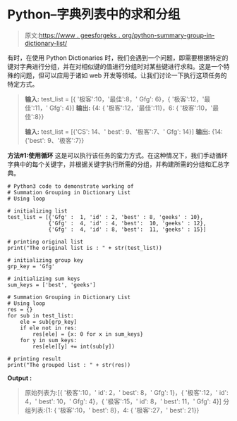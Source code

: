 # Python–字典列表中的求和分组

> 原文:[https://www . geesforgeks . org/python-summary-group-in-dictionary-list/](https://www.geeksforgeeks.org/python-summation-grouping-in-dictionary-list/)

有时，在使用 Python Dictionaries 时，我们会遇到一个问题，即需要根据特定的键对字典进行分组，并在对相似键的值进行分组时对某些键进行求和。这是一个特殊的问题，但可以应用于诸如 web 开发等领域。让我们讨论一下执行这项任务的特定方式。

> **输入:** test_list = [{ '极客':10，'最佳':8，' Gfg': 6}，{ '极客':12，'最佳':11，' Gfg': 4}]
> **输出:** {4: { '极客':12，'最佳':11}，6: { '极客':10，'最佳':8}}
> 
> **输入:** test_list = [{'CS': 14、' best': 9、'极客':7、' Gfg': 14}]
> **输出:** {14: {'best': 9、'极客':7}}

**方法#1:使用循环**
这是可以执行该任务的蛮力方式。在这种情况下，我们手动循环字典中的每个关键字，并根据关键字执行所需的分组，并构建所需的分组和汇总字典。

```
# Python3 code to demonstrate working of 
# Summation Grouping in Dictionary List
# Using loop

# initializing list
test_list = [{'Gfg' :  1, 'id' : 2, 'best' : 8, 'geeks' : 10}, 
             {'Gfg' :  4, 'id' : 4, 'best':  10, 'geeks' : 12}, 
             {'Gfg' :  4, 'id' : 8, 'best':  11, 'geeks' : 15}]

# printing original list
print("The original list is : " + str(test_list))

# initializing group key 
grp_key = 'Gfg'

# initializing sum keys 
sum_keys = ['best', 'geeks']

# Summation Grouping in Dictionary List
# Using loop
res = {}
for sub in test_list:
    ele = sub[grp_key]
    if ele not in res:
        res[ele] = {x: 0 for x in sum_keys}
    for y in sum_keys:
        res[ele][y] += int(sub[y])

# printing result 
print("The grouped list : " + str(res)) 
```

**Output :**

> 原始列表为:[{ '极客':10，' id': 2，' best': 8，' Gfg': 1}，{ '极客':12，' id': 4，' best': 10，' Gfg': 4}，{ '极客':15，' id': 8，' best': 11，' Gfg': 4}]
> 分组列表:{1: { '极客':10，' best': 8}，4: { '极客':27，' best': 21}}